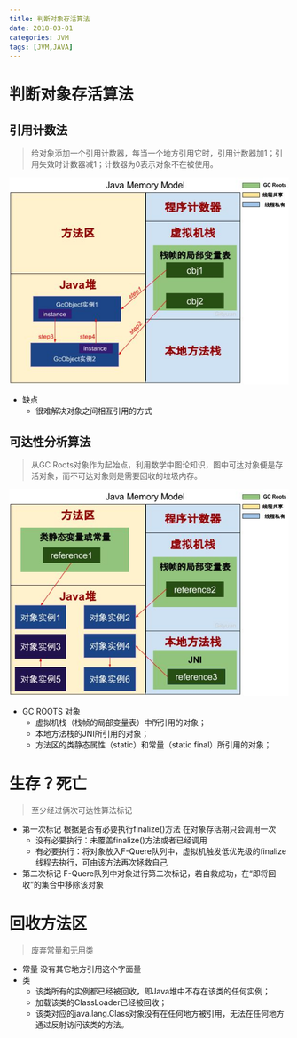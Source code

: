 ```yaml
---
title: 判断对象存活算法
date: 2018-03-01
categories: JVM
tags: [JVM,JAVA]
---
```

# 判断对象存活算法

## 引用计数法
> 给对象添加一个引用计数器，每当一个地方引用它时，引用计数器加1；引用失效时计数器减1；计数器为0表示对象不在被使用。

![alt text](/img/JVM/b9e5ecd5d1cfb1d045541c1f6e25e92c_hd.jpg "引用计数法")

- 缺点
  - 很难解决对象之间相互引用的方式

## 可达性分析算法
> 从GC Roots对象作为起始点，利用数学中图论知识，图中可达对象便是存活对象，而不可达对象则是需要回收的垃圾内存。

![alt text](/img/JVM/22f72b18415405c3e0207925a8de74fa_hd.jpg "可达性分析算法")

- GC ROOTS 对象
  - 虚拟机栈（栈帧的局部变量表）中所引用的对象；
  - 本地方法栈的JNI所引用的对象；
  - 方法区的类静态属性（static）和常量（static final）所引用的对象；

# 生存？死亡
>至少经过俩次可达性算法标记

- 第一次标记  根据是否有必要执行finalize()方法 在对象存活期只会调用一次
  - 没有必要执行：未覆盖finalize()方法或者已经调用
  - 有必要执行：将对象放入F-Quere队列中，虚拟机触发低优先级的finalize线程去执行，可由该方法再次拯救自己
- 第二次标记  F-Quere队列中对象进行第二次标记，若自救成功，在“即将回收”的集合中移除该对象

# 回收方法区
> 废弃常量和无用类

- 常量  没有其它地方引用这个字面量
- 类
  - 该类所有的实例都已经被回收，即Java堆中不存在该类的任何实例；
  - 加载该类的ClassLoader已经被回收；
  - 该类对应的java.lang.Class对象没有在任何地方被引用，无法在任何地方通过反射访问该类的方法。
